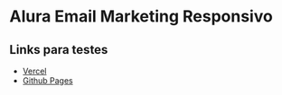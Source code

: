 # Alura Email Marketing Responsivo

## Links para testes

* [Vercel](https://alura-email-marketing-responsivo.vercel.app/)
* [Github Pages](https://pedrofigueiredojs.github.io/alura-email-marketing-responsivo/)